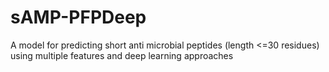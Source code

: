 # sAMP-PFPDeep
A model for predicting short anti microbial peptides (length &lt;=30 residues) using multiple features and deep learning approaches

